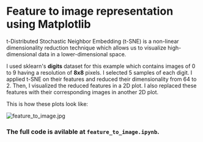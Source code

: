 # Feature to image representation using Matplotlib

t-Distributed Stochastic Neighbor Embedding (t-SNE) is a non-linear dimensionality reduction technique which allows us to visualize high-dimensional data in a lower-dimensional space.

I used sklearn's __digits__ dataset for this example which contains images of 0 to 9 having a resolution of __8x8__ pixels. I selected 5 samples of each digit. I applied t-SNE on their features and reduced their dimensionality from 64 to 2. Then, I visualized the reduced features in a 2D plot. I also replaced these features with their corresponding images in another 2D plot.

This is how these plots look like:

![feature_to_image.jpg](https://github.com/randomaccess2023/MG2023/blob/main/Video%2064/feature_to_image.jpg "feature_to_image.jpg")

### The full code is avilable at `feature_to_image.ipynb`.

